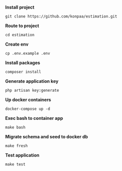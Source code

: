 **Install project**
```
git clone https://github.com/konpaa/estimation.git
```
**Route to project**
```
cd estimation
```
**Create env**
```
cp .env.example .env
```
**Install packages**
```
composer install
```
**Generate application key**
```
php artisan key:generate
```
**Up docker containers**
```
docker-compose up -d
```
**Exec bash to container app**
```
make bash
```
**Migrate schema and seed to docker db**
```
make fresh
```
**Test application**
```
make test
```
